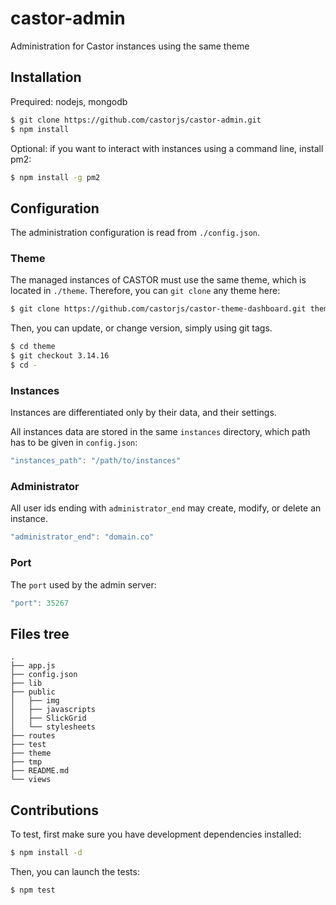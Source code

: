 castor-admin
============

Administration for Castor instances using the same theme

## Installation

Prequired: nodejs, mongodb

```bash
$ git clone https://github.com/castorjs/castor-admin.git
$ npm install
```

Optional: if you want to interact with instances using a command line, install pm2:

```bash
$ npm install -g pm2
```

## Configuration

The administration configuration is read from `./config.json`.

### Theme

The managed instances of CASTOR must use the same theme, which is located in  `./theme`.
Therefore, you can `git clone` any theme here:

```bash
$ git clone https://github.com/castorjs/castor-theme-dashboard.git theme
```

Then, you can update, or change version, simply using git tags.

```bash
$ cd theme
$ git checkout 3.14.16
$ cd -
```

### Instances

Instances are differentiated only by their data, and their settings.

All instances data are stored in the same `instances` directory, which path has to be given in `config.json`:

```javascript
"instances_path": "/path/to/instances"
```

### Administrator

All user ids ending with `administrator_end` may create, modify, or delete an instance.

```javascript
"administrator_end": "domain.co"
```

### Port

The `port` used by the admin server:

```javascript
"port": 35267
```


## Files tree

```
.
├── app.js
├── config.json
├── lib
├── public
│   ├── img
│   ├── javascripts
│   ├── SlickGrid
│   └── stylesheets
├── routes
├── test
├── theme
├── tmp
├── README.md
└── views
```

## Contributions

To test, first make sure you have development dependencies installed:

```bash
$ npm install -d
```

Then, you can launch the tests:

```bash
$ npm test
```